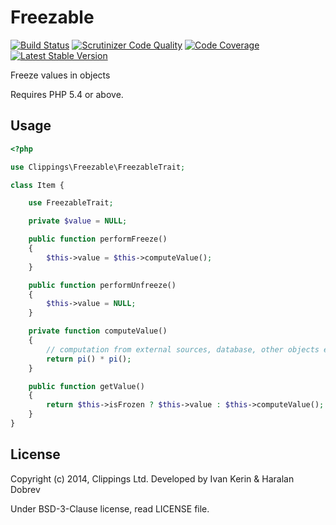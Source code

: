 Freezable
=========

[![Build Status](https://travis-ci.org/clippings/freezable.png?branch=master)](https://travis-ci.org/clippings/freezable)
[![Scrutinizer Code Quality](https://scrutinizer-ci.com/g/clippings/freezable/badges/quality-score.png)](https://scrutinizer-ci.com/g/clippings/freezable/)
[![Code Coverage](https://scrutinizer-ci.com/g/clippings/freezable/badges/coverage.png)](https://scrutinizer-ci.com/g/clippings/freezable/)
[![Latest Stable Version](https://poser.pugx.org/clippings/freezable/v/stable.png)](https://packagist.org/packages/clippings/freezable)

Freeze values in objects

Requires PHP 5.4 or above.

Usage
-----

``` php
<?php

use Clippings\Freezable\FreezableTrait;

class Item {

    use FreezableTrait;

    private $value = NULL;

    public function performFreeze()
    {
        $this->value = $this->computeValue();
    }

    public function performUnfreeze()
    {
        $this->value = NULL;
    }

    private function computeValue()
    {
        // computation from external sources, database, other objects etc.
        return pi() * pi();
    }

    public function getValue()
    {
        return $this->isFrozen ? $this->value : $this->computeValue();
    }
}
```

License
-------

Copyright (c) 2014, Clippings Ltd. Developed by Ivan Kerin &amp; Haralan Dobrev

Under BSD-3-Clause license, read LICENSE file.
